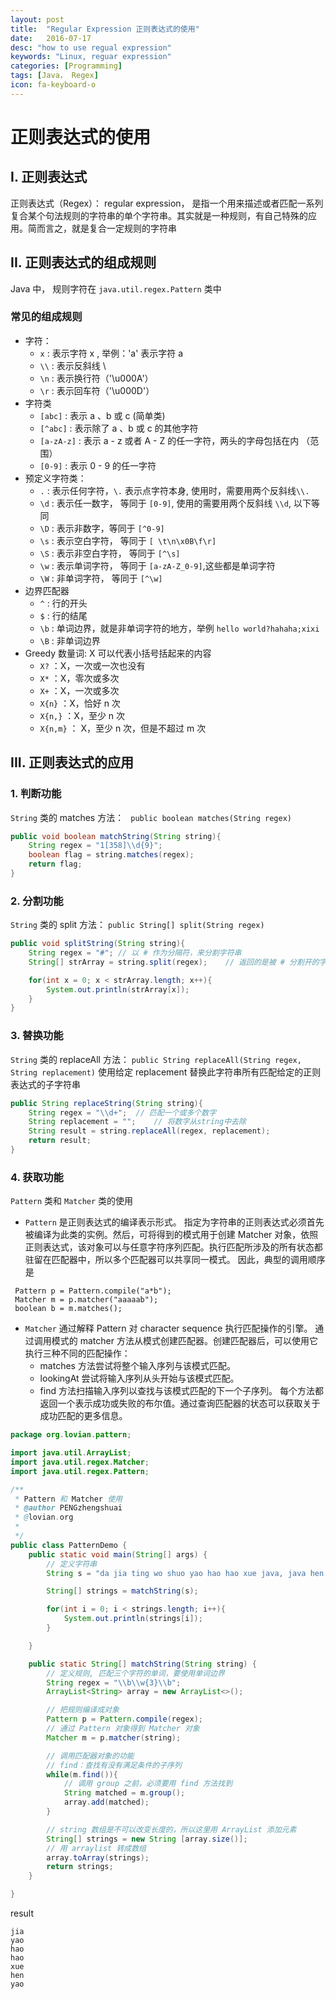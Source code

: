 ```yaml
---
layout: post
title:  "Regular Expression 正则表达式的使用"
date:   2016-07-17
desc: "how to use regual expression"
keywords: "Linux, reguar expression"
categories: [Programming]
tags: [Java， Regex]
icon: fa-keyboard-o
---
```


# 正则表达式的使用

## I. 正则表达式

正则表达式（Regex）： regular expression， 是指一个用来描述或者匹配一系列复合某个句法规则的字符串的单个字符串。其实就是一种规则，有自己特殊的应用。简而言之，就是复合一定规则的字符串

## II. 正则表达式的组成规则

Java 中， 规则字符在 ```java.util.regex.Pattern``` 类中

### 常见的组成规则

-	字符：
	-	```x``` : 表示字符 x , 举例：'a' 表示字符 a
	-	```\\``` : 表示反斜线 \
	-	```\n``` : 表示换行符（'\u000A'）
	-	```\r``` : 表示回车符（'\u000D'）
-	字符类
	-	```[abc]``` : 表示 a 、b 或 c (简单类)
	-	```[^abc]``` : 表示除了 a 、b 或 c 的其他字符
	-	```[a-zA-z]``` : 表示 a - z 或者 A - Z 的任一字符，两头的字母包括在内 （范围）
	-	```[0-9]``` : 表示 0 - 9 的任一字符
-	预定义字符类：
	-	```.``` : 表示任何字符，```\.``` 表示点字符本身, 使用时，需要用两个反斜线```\\.```
	-	```\d``` : 表示任一数字， 等同于 ```[0-9]```, 使用的需要用两个反斜线 ```\\d```, 以下等同
	-	```\D``` : 表示非数字，等同于 ```[^0-9]```
	-	```\s``` : 表示空白字符， 等同于 ```[ \t\n\x0B\f\r]```
	-	```\S``` : 表示非空白字符， 等同于 ```[^\s]```
	-	```\w``` : 表示单词字符， 等同于 ```[a-zA-Z_0-9]```,这些都是单词字符
	-	```\W``` : 非单词字符， 等同于 ```[^\w]```
-	边界匹配器
	-	```^``` : 行的开头
	-	```$``` : 行的结尾
	-	```\b``` : 单词边界，就是非单词字符的地方，举例 ```hello world?hahaha;xixi```
	-	```\B``` : 非单词边界
-	Greedy 数量词: X 可以代表小括号括起来的内容
	-	```X?``` ：X，一次或一次也没有
	-	```X*``` ：X，零次或多次
	-	```X+``` ：X，一次或多次
	-	```X{n}``` ：X，恰好 n 次
	-	```X{n,}``` ：X，至少 n 次
	-	```X{n,m}``` ： X，至少 n 次，但是不超过 m 次

## III. 正则表达式的应用

### 1. 判断功能

```String``` 类的 matches 方法： ``` public boolean matches(String regex)```

```java
public void boolean matchString(String string){
	String regex = "1[358]\\d{9}";
	boolean flag = string.matches(regex);
	return flag;
}
```

### 2. 分割功能

```String``` 类的 split 方法： ```public String[] split(String regex)```

```java
public void splitString(String string){
	String regex = "#";	// 以 # 作为分隔符，来分割字符串
	String[] strArray = string.split(regex);	// 返回的是被 # 分割开的字符串数组（不包括#）

	for(int x = 0; x < strArray.length; x++){
		System.out.println(strArray[x]);
	}
}
```

### 3. 替换功能

```String``` 类的 replaceAll 方法： ```public String replaceAll(String regex, String replacement)```
使用给定 replacement 替换此字符串所有匹配给定的正则表达式的子字符串

```java
public String replaceString(String string){
	String regex = "\\d+";	// 匹配一个或多个数字
	String replacement = "";	// 将数字从string中去除
	String result = string.replaceAll(regex, replacement);
	return result;
}
```

### 4. 获取功能

```Pattern``` 类和 ```Matcher``` 类的使用

-	```Pattern``` 是正则表达式的编译表示形式。
指定为字符串的正则表达式必须首先被编译为此类的实例。然后，可将得到的模式用于创建 Matcher 对象，依照正则表达式，该对象可以与任意字符序列匹配。执行匹配所涉及的所有状态都驻留在匹配器中，所以多个匹配器可以共享同一模式。
因此，典型的调用顺序是

```
 Pattern p = Pattern.compile("a*b");
 Matcher m = p.matcher("aaaaab");
 boolean b = m.matches();
```

-	```Matcher``` 通过解释 Pattern 对 character sequence 执行匹配操作的引擎。
通过调用模式的 matcher 方法从模式创建匹配器。创建匹配器后，可以使用它执行三种不同的匹配操作：
	-	matches 方法尝试将整个输入序列与该模式匹配。
	-	lookingAt 尝试将输入序列从头开始与该模式匹配。
	-	find 方法扫描输入序列以查找与该模式匹配的下一个子序列。
每个方法都返回一个表示成功或失败的布尔值。通过查询匹配器的状态可以获取关于成功匹配的更多信息。

```java
package org.lovian.pattern;

import java.util.ArrayList;
import java.util.regex.Matcher;
import java.util.regex.Pattern;

/**
 * Pattern 和 Matcher 使用
 * @author PENGzhengshuai
 * @lovian.org
 *
 */
public class PatternDemo {
	public static void main(String[] args) {
		// 定义字符串
		String s = "da jia ting wo shuo yao hao hao xue java, java hen zhong yao";

		String[] strings = matchString(s);

		for(int i = 0; i < strings.length; i++){
			System.out.println(strings[i]);
		}

	}

	public static String[] matchString(String string) {
		// 定义规则, 匹配三个字符的单词，要使用单词边界
		String regex = "\\b\\w{3}\\b";
		ArrayList<String> array = new ArrayList<>();

		// 把规则编译成对象
		Pattern p = Pattern.compile(regex);
		// 通过 Pattern 对象得到 Matcher 对象
		Matcher m = p.matcher(string);

		// 调用匹配器对象的功能
		// find：查找有没有满足条件的子序列
		while(m.find()){
			// 调用 group 之前，必须要用 find 方法找到
			String matched = m.group();
			array.add(matched);
		}

		// string 数组是不可以改变长度的，所以这里用 ArrayList 添加元素
		String[] strings = new String [array.size()];
		// 用 arraylist 转成数组
		array.toArray(strings);
		return strings;
	}

}
```

result

```
jia
yao
hao
hao
xue
hen
yao

```
